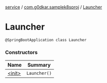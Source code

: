 [service](../../index.md) / [com.g0dkar.samplek8sproj](../index.md) / [Launcher](./index.md)

# Launcher

`@SpringBootApplication class Launcher`

### Constructors

| Name | Summary |
|---|---|
| [&lt;init&gt;](-init-.md) | `Launcher()` |
